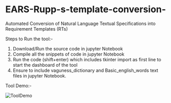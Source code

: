 
# EARS-Rupp-s-template-conversion-
Automated Conversion of Natural Language Textual Specifications into Requirement Templates (RTs)

Steps to Run the tool:-
1. Download/Run the source code in jupyter Notebook
2. Compile all the snippets of code in jupyter Notebook
3. Run the code (shift+enter) which includes tkinter import as first line to start the dashboard of the tool
4. Ensure to include vaguness_dictionary and Basic_english_words text files in jupyter Notebook.

Tool Demo:-

![ToolDemo](https://user-images.githubusercontent.com/26253459/121843055-2c7c4300-ccff-11eb-8f8c-e77f96175df7.PNG)
